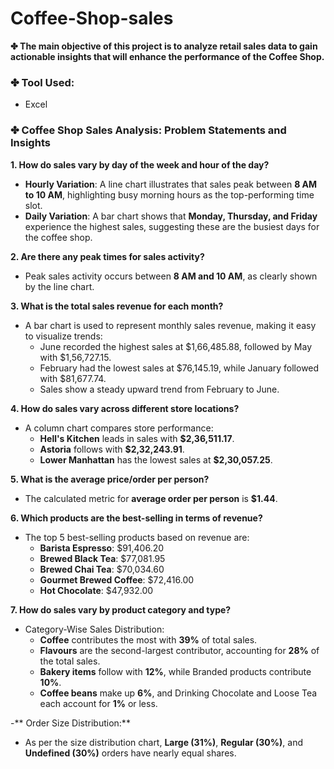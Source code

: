 # Coffee-Shop-sales

**✤ The main objective of this project is to analyze retail sales data to gain actionable insights that will enhance the performance of the Coffee Shop.**



### ✤ Tool Used:

- Excel



### ✤ Coffee Shop Sales Analysis: Problem Statements and Insights



**1. How do sales vary by day of the week and hour of the day?**  
 - **Hourly Variation**: A line chart illustrates that sales peak between **8 AM to 10 AM**, highlighting busy morning hours as the top-performing time slot.
 - **Daily Variation**: A bar chart shows that **Monday, Thursday, and Friday** experience the highest sales, suggesting these are the busiest days for the coffee shop.

**2. Are there any peak times for sales activity?**  
- Peak sales activity occurs between **8 AM and 10 AM**, as clearly shown by the line chart.

**3. What is the total sales revenue for each month?**  
- A bar chart is used to represent monthly sales revenue, making it easy to visualize trends:
  - June recorded the highest sales at $1,66,485.88, followed by May with $1,56,727.15.
  - February had the lowest sales at $76,145.19, while January followed with $81,677.74.
  - Sales show a steady upward trend from February to June.

**4. How do sales vary across different store locations?**  
- A column chart compares store performance:  
  - **Hell's Kitchen** leads in sales with **$2,36,511.17**.  
  - **Astoria** follows with **$2,32,243.91**.  
  - **Lower Manhattan** has the lowest sales at **$2,30,057.25**.

**5. What is the average price/order per person?**  
- The calculated metric for **average order per person** is **$1.44**.

**6. Which products are the best-selling in terms of revenue?**  
- The top 5 best-selling products based on revenue are:  
  - **Barista Espresso**: $91,406.20  
  - **Brewed Black Tea**: $77,081.95  
  - **Brewed Chai Tea**: $70,034.60  
  - **Gourmet Brewed Coffee**: $72,416.00  
  - **Hot Chocolate**: $47,932.00  

**7. How do sales vary by product category and type?**  
- Category-Wise Sales Distribution:
  - **Coffee** contributes the most with **39%** of total sales.
  - **Flavours** are the second-largest contributor, accounting for **28%** of the total sales.
  - **Bakery items** follow with **12%**, while Branded products contribute **10%**.
  - **Coffee beans** make up **6%**, and Drinking Chocolate and Loose Tea each account for **1%** or less.

-** Order Size Distribution:**
  - As per the size distribution chart, **Large (31%)**, **Regular (30%)**, and **Undefined (30%)** orders have nearly equal shares.



